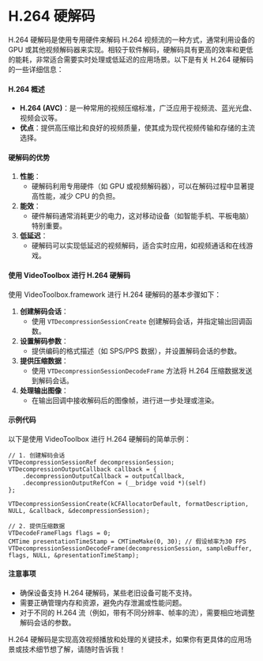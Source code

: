 # H.264 硬解码

H.264 硬解码是使用专用硬件来解码 H.264 视频流的一种方式，通常利用设备的 GPU 或其他视频解码器来实现。相较于软件解码，硬解码具有更高的效率和更低的能耗，非常适合需要实时处理或低延迟的应用场景。以下是有关 H.264 硬解码的一些详细信息：

#### H.264 概述

* **H.264 (AVC)**：是一种常用的视频压缩标准，广泛应用于视频流、蓝光光盘、视频会议等。
* **优点**：提供高压缩比和良好的视频质量，使其成为现代视频传输和存储的主流选择。

#### 硬解码的优势

1. **性能**：
   * 硬解码利用专用硬件（如 GPU 或视频解码器），可以在解码过程中显著提高性能，减少 CPU 的负担。
2. **能效**：
   * 硬件解码通常消耗更少的电力，这对移动设备（如智能手机、平板电脑）特别重要。
3. **低延迟**：
   * 硬解码可以实现低延迟的视频解码，适合实时应用，如视频通话和在线游戏。

#### 使用 VideoToolbox 进行 H.264 硬解码

使用 VideoToolbox.framework 进行 H.264 硬解码的基本步骤如下：

1. **创建解码会话**：
   * 使用 `VTDecompressionSessionCreate` 创建解码会话，并指定输出回调函数。
2. **设置解码参数**：
   * 提供编码的格式描述（如 SPS/PPS 数据），并设置解码会话的参数。
3. **提供压缩数据**：
   * 使用 `VTDecompressionSessionDecodeFrame` 方法将 H.264 压缩数据发送到解码会话。
4. **处理输出图像**：
   * 在输出回调中接收解码后的图像帧，进行进一步处理或渲染。

#### 示例代码

以下是使用 VideoToolbox 进行 H.264 硬解码的简单示例：

```objc
// 1. 创建解码会话
VTDecompressionSessionRef decompressionSession;
VTDecompressionOutputCallback callback = {
    .decompressionOutputCallback = outputCallback,
    .decompressionOutputRefCon = (__bridge void *)(self)
};

VTDecompressionSessionCreate(kCFAllocatorDefault, formatDescription, NULL, &callback, &decompressionSession);

// 2. 提供压缩数据
VTDecodeFrameFlags flags = 0;
CMTime presentationTimeStamp = CMTimeMake(0, 30); // 假设帧率为30 FPS
VTDecompressionSessionDecodeFrame(decompressionSession, sampleBuffer, flags, NULL, &presentationTimeStamp);
```

#### 注意事项

* 确保设备支持 H.264 硬解码，某些老旧设备可能不支持。
* 需要正确管理内存和资源，避免内存泄漏或性能问题。
* 对于不同的 H.264 流（例如，带有不同分辨率、帧率的流），需要相应地调整解码会话的参数。

H.264 硬解码是实现高效视频播放和处理的关键技术，如果你有更具体的应用场景或技术细节想了解，请随时告诉我！
